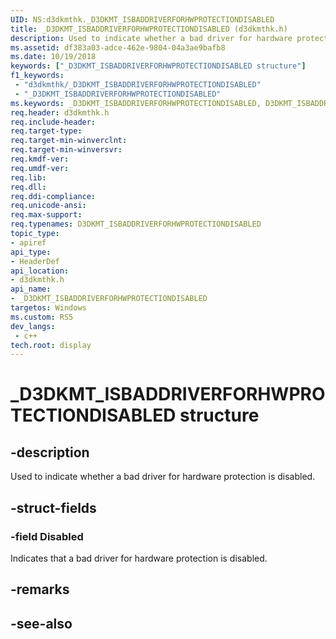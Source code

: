 ```yaml
---
UID: NS:d3dkmthk._D3DKMT_ISBADDRIVERFORHWPROTECTIONDISABLED
title: _D3DKMT_ISBADDRIVERFORHWPROTECTIONDISABLED (d3dkmthk.h)
description: Used to indicate whether a bad driver for hardware protection is disabled.
ms.assetid: df383a03-adce-462e-9804-04a3ae9bafb8
ms.date: 10/19/2018
keywords: ["_D3DKMT_ISBADDRIVERFORHWPROTECTIONDISABLED structure"]
f1_keywords:
 - "d3dkmthk/_D3DKMT_ISBADDRIVERFORHWPROTECTIONDISABLED"
 - "_D3DKMT_ISBADDRIVERFORHWPROTECTIONDISABLED"
ms.keywords: _D3DKMT_ISBADDRIVERFORHWPROTECTIONDISABLED, D3DKMT_ISBADDRIVERFORHWPROTECTIONDISABLED, 
req.header: d3dkmthk.h
req.include-header:
req.target-type:
req.target-min-winverclnt:
req.target-min-winversvr:
req.kmdf-ver:
req.umdf-ver:
req.lib:
req.dll:
req.ddi-compliance:
req.unicode-ansi:
req.max-support:
req.typenames: D3DKMT_ISBADDRIVERFORHWPROTECTIONDISABLED
topic_type: 
- apiref
api_type: 
- HeaderDef
api_location: 
- d3dkmthk.h
api_name: 
- _D3DKMT_ISBADDRIVERFORHWPROTECTIONDISABLED
targetos: Windows
ms.custom: RS5
dev_langs:
 - c++
tech.root: display
---
```


# _D3DKMT_ISBADDRIVERFORHWPROTECTIONDISABLED structure

## -description

Used to indicate whether a bad driver for hardware protection is disabled.

## -struct-fields

### -field Disabled

Indicates that a bad driver for hardware protection is disabled.

## -remarks

## -see-also
